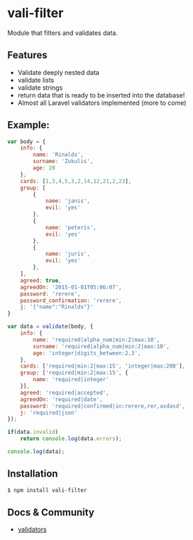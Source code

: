 # vali-filter

Module that filters and validates data.

## Features
  * Validate deeply nested data
  * validate lists
  * validate strings
  * return data that is ready to be inserted into the database!
  * Almost all Laravel validators implemented (more to come)

## Example:
```js
var body = {
	info: {
		name: 'Rinalds',
		surname: 'Zukulis',
		age: 20
	},
	cards: [1,3,4,5,3,2,14,12,21,2,23],
	group: [
		{
			name: 'janis',
			evil: 'yes'
		},
		{
			name: 'peteris',
			evil: 'yes'
		},
		{
			name: 'juris',
			evil: 'yes'
		},
	],
	agreed: true,
	agreedOn: '2015-01-01T05:06:07',
	password: 'rerere',
	password_confirmation: 'rerere',
	j: '{"name":"Rinalds"}'
}

var data = validate(body, {
	info: {
		name: 'required|alpha_num|min:2|max:10',
		surname: 'required|alpha_num|min:2|max:10',
		age: 'integer|digits_between:2,3',
	},
	cards: ['required|min:2|max:15', 'integer|max:200'],
	group: ['required|min:2|max:15', {
		name: 'required|integer'
	}],
	agreed: 'required|accepted',
	agreedOn: 'required|date',
	password: 'required|confirmed|in:rerere,rer,asdasd',
	j: 'required|json'
});

if(data.invalid)
	return console.log(data.errors);

console.log(data);
```

## Installation
```bash
$ npm install vali-filter
```
## Docs & Community
  * [validators](http://laravel.com/docs/5.1/validation)

